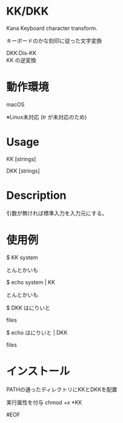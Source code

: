 # KK/DKK
Kana Keyboard character transform.

キーボードのかな刻印に従った文字変換

DKK:Dis-KK	
KK の逆変換


# 動作環境

macOS 

※Linux未対応 (tr が未対応のため)


# Usage

KK [strings]

DKK [strings]

# Description
引数が無ければ標準入力を入力元にする。

# 使用例

$ KK system 

とんとかいも

$ echo system | KK

とんとかいも

$ DKK はにりいと

files

$ echo はにりいと | DKK

files


# インストール
PATHの通ったディレクトリにKKとDKKを配置

実行属性を付与
chmod +x *KK

#EOF
